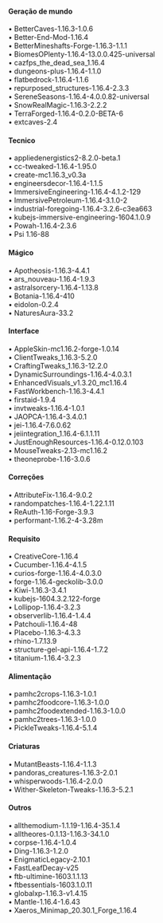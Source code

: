 #### Geração de mundo
• BetterCaves-1.16.3-1.0.6  
• Better-End-Mod-1.16.4  
• BetterMineshafts-Forge-1.16.3-1.1.1  
• BiomesOPlenty-1.16.4-13.0.0.425-universal  
• cazfps_the_dead_sea_1.16.4  
• dungeons-plus-1.16.4-1.1.0  
• flatbedrock-1.16.4-1.1.6  
• repurposed_structures-1.16.4-2.3.3  
• SereneSeasons-1.16.4-4.0.0.82-universal  
• SnowRealMagic-1.16.3-2.2.2  
• TerraForged-1.16.4-0.2.0-BETA-6  
• extcaves-2.4  

#### Tecnico
• appliedenergistics2-8.2.0-beta.1  
• cc-tweaked-1.16.4-1.95.0  
• create-mc1.16.3_v0.3a  
• engineersdecor-1.16.4-1.1.5  
• ImmersiveEngineering-1.16.4-4.1.2-129  
• ImmersivePetroleum-1.16.4-3.1.0-2  
• industrial-foregoing-1.16.4-3.2.6-c3ea663  
• kubejs-immersive-engineering-1604.1.0.9  
• Powah-1.16.4-2.3.6  
• Psi 1.16-88  

#### Mágico
• Apotheosis-1.16.3-4.4.1  
• ars_nouveau-1.16.4-1.9.3  
• astralsorcery-1.16.4-1.13.8  
• Botania-1.16.4-410  
• eidolon-0.2.4  
• NaturesAura-33.2  

#### Interface
• AppleSkin-mc1.16.2-forge-1.0.14  
• ClientTweaks_1.16.3-5.2.0  
• CraftingTweaks_1.16.3-12.2.0  
• DynamicSurroundings-1.16.4-4.0.3.1  
• EnhancedVisuals_v1.3.20_mc1.16.4  
• FastWorkbench-1.16.3-4.4.1  
• firstaid-1.9.4  
• invtweaks-1.16.4-1.0.1  
• JAOPCA-1.16.4-3.4.0.1  
• jei-1.16.4-7.6.0.62  
• jeiintegration_1.16.4-6.1.1.11  
• JustEnoughResources-1.16.4-0.12.0.103  
• MouseTweaks-2.13-mc1.16.2  
• theoneprobe-1.16-3.0.6 

#### Correções
• AttributeFix-1.16.4-9.0.2  
• randompatches-1.16.4-1.22.1.11  
• ReAuth-1.16-Forge-3.9.3  
• performant-1.16.2-4-3.28m  

#### Requisito
• CreativeCore-1.16.4  
• Cucumber-1.16.4-4.1.5  
• curios-forge-1.16.4-4.0.3.0  
• forge-1.16.4-geckolib-3.0.0  
• Kiwi-1.16.3-3.4.1  
• kubejs-1604.3.2.122-forge  
• Lollipop-1.16.4-3.2.3  
• observerlib-1.16.4-1.4.4  
• Patchouli-1.16.4-48  
• Placebo-1.16.3-4.3.3  
• rhino-1.7.13.9  
• structure-gel-api-1.16.4-1.7.2  
• titanium-1.16.4-3.2.3  

#### Alimentação
• pamhc2crops-1.16.3-1.0.1  
• pamhc2foodcore-1.16.3-1.0.0  
• pamhc2foodextended-1.16.3-1.0.0  
• pamhc2trees-1.16.3-1.0.0  
• PickleTweaks-1.16.4-5.1.4  

#### Criaturas
• MutantBeasts-1.16.4-1.1.3  
• pandoras_creatures-1.16.3-2.0.1  
• whisperwoods-1.16.4-2.0.0  
• Wither-Skeleton-Tweaks-1.16.3-5.2.1  

#### Outros
• allthemodium-1.1.19-1.16.4-35.1.4  
• alltheores-0.1.13-1.16.3-34.1.0  
• corpse-1.16.4-1.0.4  
• Ding-1.16.3-1.2.0  
• EnigmaticLegacy-2.10.1  
• FastLeafDecay-v25  
• ftb-ultimine-1603.1.1.13  
• ftbessentials-1603.1.0.11  
• globalxp-1.16.3-v1.4.15  
• Mantle-1.16.4-1.6.43  
• Xaeros_Minimap_20.30.1_Forge_1.16.4  
